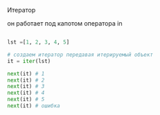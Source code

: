 Итератор

он работает под капотом оператора in

```python

lst =[1, 2, 3, 4, 5]

# создаем итератор передавая итерируемый объект
it = iter(lst)

next(it) # 1
next(it) # 2
next(it) # 3
next(it) # 4 
next(it) # 5
next(it) # ошибка

```




<!-- ----------------------- -->

```python



```